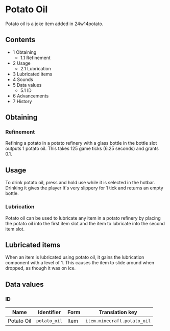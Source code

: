 # Potato Oil
Potato oil is a joke item added in 24w14potato.

## Contents
- 1 Obtaining
	- 1.1 Refinement
- 2 Usage
	- 2.1 Lubrication
- 3 Lubricated items
- 4 Sounds
- 5 Data values
	- 5.1 ID
- 6 Advancements
- 7 History

## Obtaining
### Refinement
Refining a potato in a potato refinery with a glass bottle in the bottle slot outputs 1 potato oil. This takes 125 game ticks (6.25 seconds) and grants 0.1.



## Usage
To drink potato oil, press and hold use while it is selected in the hotbar. Drinking it gives the player It's very slippery for 1 tick and returns an empty bottle.

### Lubrication
Potato oil can be used to lubricate any item in a potato refinery by placing the potato oil into the first item slot and the item to lubricate into the second item slot.



## Lubricated items
When an item is lubricated using potato oil, it gains the lubrication component with a level of 1. This causes the item to slide around when dropped, as though it was on ice.

## Data values
### ID
| Name       | Identifier   | Form | Translation key             |
|------------|--------------|------|-----------------------------|
| Potato Oil | `potato_oil` | Item | `item.minecraft.potato_oil` |


